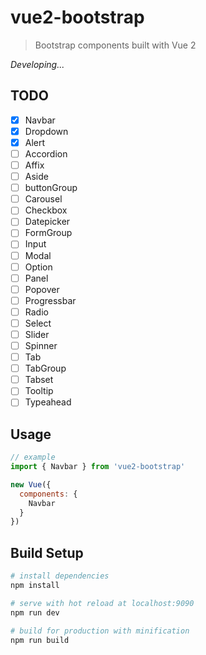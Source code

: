 # vue2-bootstrap
> Bootstrap components built with Vue 2

*Developing...*

## TODO
- [x] Navbar
- [x] Dropdown
- [x] Alert
- [ ] Accordion
- [ ] Affix
- [ ] Aside
- [ ] buttonGroup
- [ ] Carousel
- [ ] Checkbox
- [ ] Datepicker
- [ ] FormGroup
- [ ] Input
- [ ] Modal
- [ ] Option
- [ ] Panel
- [ ] Popover
- [ ] Progressbar
- [ ] Radio
- [ ] Select
- [ ] Slider
- [ ] Spinner
- [ ] Tab
- [ ] TabGroup
- [ ] Tabset
- [ ] Tooltip
- [ ] Typeahead

## Usage
```js
// example
import { Navbar } from 'vue2-bootstrap'

new Vue({
  components: {
    Navbar
  }
})
```

## Build Setup

``` bash
# install dependencies
npm install

# serve with hot reload at localhost:9090
npm run dev

# build for production with minification
npm run build
```
